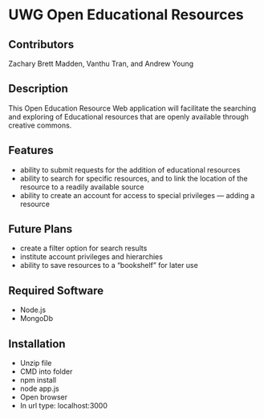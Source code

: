 # UWG Open Educational Resources

## Contributors
Zachary Brett Madden, Vanthu Tran, and Andrew Young


## Description
This Open Education Resource Web application will facilitate the searching and exploring of Educational resources that are openly available through creative commons. 

## Features
-    ability to submit requests for the addition of educational resources 
-    ability to search for specific resources, and to link the location of the resource to a readily available source
-    ability to create an account for access to special privileges — adding a resource 

## Future Plans
-    create a filter option for search results
-    institute account privileges and hierarchies 
-    ability to save resources to a “bookshelf” for later use

## Required Software
- Node.js
- MongoDb

## Installation
- Unzip file
- CMD into folder
- npm install
- node app.js
- Open browser
- In url type: localhost:3000
